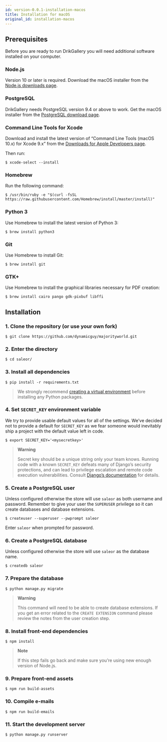 ```yaml
---
id: version-0.0.1-installation-macos
title: Installation for macOS
original_id: installation-macos
---
```



## Prerequisites

Before you are ready to run DrikGallery you will need additional software installed on your computer.


### Node.js

Version 10 or later is required. Download the macOS installer from the [Node.js downloads page](https://nodejs.org/en/download/).


### PostgreSQL

DrikGallery needs PostgreSQL version 9.4 or above to work. Get the macOS installer from the [PostgreSQL download page](https://www.postgresql.org/download/macosx/).


### Command Line Tools for Xcode

Download and install the latest version of “Command Line Tools (macOS 10.x) for Xcode 9.x” from the [Downloads for Apple Developers page](https://developer.apple.com/download/more/).

Then run:

```console
$ xcode-select --install
```


### Homebrew

Run the following command:

```console
$ /usr/bin/ruby -e "$(curl -fsSL https://raw.githubusercontent.com/Homebrew/install/master/install)"
```


### Python 3

Use Homebrew to install the latest version of Python 3:

```console
$ brew install python3
```


### Git

Use Homebrew to install Git:

```console
$ brew install git
```


### GTK+

Use Homebrew to install the graphical libraries necessary for PDF creation:

```console
$ brew install cairo pango gdk-pixbuf libffi
```


## Installation

### 1. Clone the repository (or use your own fork)

```console
$ git clone https://github.com/dynamicguy/majorityworld.git
```


### 2. Enter the directory

```console
$ cd saleor/
```

### 3. Install all dependencies

```console
$ pip install -r requirements.txt
```

> We strongly recommend [creating a virtual environment](https://docs.python.org/3/tutorial/venv.html) before installing any Python packages.


### 4. Set `SECRET_KEY` environment variable

We try to provide usable default values for all of the settings. We’ve decided not to provide a default for `SECRET_KEY` as we fear someone would inevitably ship a project with the default value left in code.

```console
$ export SECRET_KEY='<mysecretkey>'
```

> **Warning**
>
> Secret key should be a unique string only your team knows. Running code with a known `SECRET_KEY` defeats many of Django’s security protections, and can lead to privilege escalation and remote code execution vulnerabilities. Consult [Django’s documentation](https://docs.djangoproject.com/en/1.11/ref/settings/#secret-key) for details.


### 5. Create a PostgreSQL user

Unless configured otherwise the store will use `saleor` as both username and password. Remember to give your user the `SUPERUSER` privilege so it can create databases and database extensions.

```console
$ createuser --superuser --pwprompt saleor
```

Enter `saleor` when prompted for password.


### 6. Create a PostgreSQL database

Unless configured otherwise the store will use `saleor` as the database name.

```console
$ createdb saleor
```


### 7. Prepare the database

```console
$ python manage.py migrate
```

> **Warning**
>
> This command will need to be able to create database extensions. If you get an error related to the `CREATE EXTENSION` command please review the notes from the user creation step.


### 8. Install front-end dependencies

```console
$ npm install
```

> **Note**
>
> If this step fails go back and make sure you’re using new enough version of Node.js.


### 9. Prepare front-end assets

```console
$ npm run build-assets
```


### 10. Compile e-mails

```console
$ npm run build-emails
```


### 11. Start the development server

```console
$ python manage.py runserver
```
